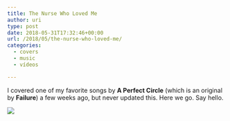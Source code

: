```yaml
---
title: The Nurse Who Loved Me
author: uri
type: post
date: 2018-05-31T17:32:46+00:00
url: /2018/05/the-nurse-who-loved-me/
categories:
  - covers
  - music
  - vídeos

---
```

I covered one of my favorite songs by **A Perfect Circle** (which is an original by **Failure**) a few weeks ago, but never updated this. Here we go. Say hello.

[![](http://img.youtube.com/vi/rY0PXJH2Hhk/0.jpg)](https://youtube.com/watch?v=rY0PXJH2Hhk) 